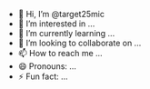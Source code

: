 - 👋 Hi, I’m @target25mic
- 👀 I’m interested in ...
- 🌱 I’m currently learning ...
- 💞️ I’m looking to collaborate on ...
- 📫 How to reach me ...
- 😄 Pronouns: ...
- ⚡ Fun fact: ...

<!---
target25mic/target25mic is a ✨ special ✨ repository because its `README.md` (this file) appears on your GitHub profile.
You can click the Preview link to take a look at your changes.
--->
